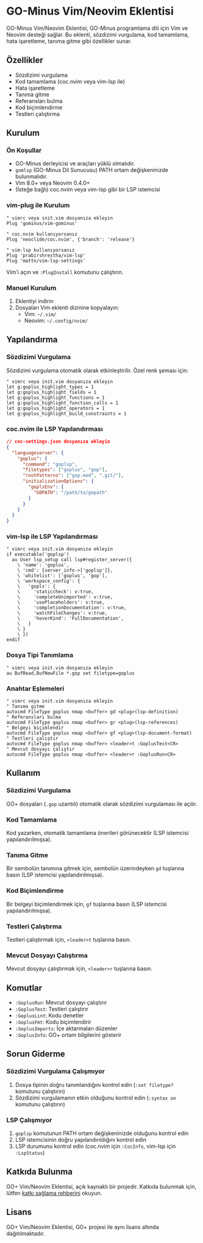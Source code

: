 # GO-Minus Vim/Neovim Eklentisi

GO-Minus Vim/Neovim Eklentisi, GO-Minus programlama dili için Vim ve Neovim desteği sağlar. Bu eklenti, sözdizimi vurgulama, kod tamamlama, hata işaretleme, tanıma gitme gibi özellikler sunar.

## Özellikler

- Sözdizimi vurgulama
- Kod tamamlama (coc.nvim veya vim-lsp ile)
- Hata işaretleme
- Tanıma gitme
- Referansları bulma
- Kod biçimlendirme
- Testleri çalıştırma

## Kurulum

### Ön Koşullar

- GO-Minus derleyicisi ve araçları yüklü olmalıdır.
- `gomlsp` (GO-Minus Dil Sunucusu) PATH ortam değişkeninizde bulunmalıdır.
- Vim 8.0+ veya Neovim 0.4.0+
- (İsteğe bağlı) coc.nvim veya vim-lsp gibi bir LSP istemcisi

### vim-plug ile Kurulum

```vim
" vimrc veya init.vim dosyanıza ekleyin
Plug 'gominus/vim-gominus'

" coc.nvim kullanıyorsanız
Plug 'neoclide/coc.nvim', {'branch': 'release'}

" vim-lsp kullanıyorsanız
Plug 'prabirshrestha/vim-lsp'
Plug 'mattn/vim-lsp-settings'
```

Vim'i açın ve `:PlugInstall` komutunu çalıştırın.

### Manuel Kurulum

1. Eklentiyi indirin
2. Dosyaları Vim eklenti dizinine kopyalayın:
   - Vim: `~/.vim/`
   - Neovim: `~/.config/nvim/`

## Yapılandırma

### Sözdizimi Vurgulama

Sözdizimi vurgulama otomatik olarak etkinleştirilir. Özel renk şeması için:

```vim
" vimrc veya init.vim dosyanıza ekleyin
let g:goplus_highlight_types = 1
let g:goplus_highlight_fields = 1
let g:goplus_highlight_functions = 1
let g:goplus_highlight_function_calls = 1
let g:goplus_highlight_operators = 1
let g:goplus_highlight_build_constraints = 1
```

### coc.nvim ile LSP Yapılandırması

```json
// coc-settings.json dosyanıza ekleyin
{
  "languageserver": {
    "goplus": {
      "command": "goplsp",
      "filetypes": ["goplus", "gop"],
      "rootPatterns": ["gop.mod", ".git/"],
      "initializationOptions": {
        "goplsEnv": {
          "GOPATH": "/path/to/gopath"
        }
      }
    }
  }
}
```

### vim-lsp ile LSP Yapılandırması

```vim
" vimrc veya init.vim dosyanıza ekleyin
if executable('goplsp')
  au User lsp_setup call lsp#register_server({
    \ 'name': 'goplus',
    \ 'cmd': {server_info->['goplsp']},
    \ 'whitelist': ['goplus', 'gop'],
    \ 'workspace_config': {
    \   'gopls': {
    \     'staticcheck': v:true,
    \     'completeUnimported': v:true,
    \     'usePlaceholders': v:true,
    \     'completionDocumentation': v:true,
    \     'watchFileChanges': v:true,
    \     'hoverKind': 'FullDocumentation',
    \   }
    \ }
    \ })
endif
```

### Dosya Tipi Tanımlama

```vim
" vimrc veya init.vim dosyanıza ekleyin
au BufRead,BufNewFile *.gop set filetype=goplus
```

### Anahtar Eşlemeleri

```vim
" vimrc veya init.vim dosyanıza ekleyin
" Tanıma gitme
autocmd FileType goplus nmap <buffer> gd <plug>(lsp-definition)
" Referansları bulma
autocmd FileType goplus nmap <buffer> gr <plug>(lsp-references)
" Belgeyi biçimlendir
autocmd FileType goplus nmap <buffer> gf <plug>(lsp-document-format)
" Testleri çalıştır
autocmd FileType goplus nmap <buffer> <leader>t :GoplusTest<CR>
" Mevcut dosyayı çalıştır
autocmd FileType goplus nmap <buffer> <leader>r :GoplusRun<CR>
```

## Kullanım

### Sözdizimi Vurgulama

GO+ dosyaları (`.gop` uzantılı) otomatik olarak sözdizimi vurgulaması ile açılır.

### Kod Tamamlama

Kod yazarken, otomatik tamamlama önerileri görünecektir (LSP istemcisi yapılandırılmışsa).

### Tanıma Gitme

Bir sembolün tanımına gitmek için, sembolün üzerindeyken `gd` tuşlarına basın (LSP istemcisi yapılandırılmışsa).

### Kod Biçimlendirme

Bir belgeyi biçimlendirmek için, `gf` tuşlarına basın (LSP istemcisi yapılandırılmışsa).

### Testleri Çalıştırma

Testleri çalıştırmak için, `<leader>t` tuşlarına basın.

### Mevcut Dosyayı Çalıştırma

Mevcut dosyayı çalıştırmak için, `<leader>r` tuşlarına basın.

## Komutlar

- `:GoplusRun`: Mevcut dosyayı çalıştırır
- `:GoplusTest`: Testleri çalıştırır
- `:GoplusLint`: Kodu denetler
- `:GoplusFmt`: Kodu biçimlendirir
- `:GoplusImports`: İçe aktarmaları düzenler
- `:GoplusInfo`: GO+ ortam bilgilerini gösterir

## Sorun Giderme

### Sözdizimi Vurgulama Çalışmıyor

1. Dosya tipinin doğru tanımlandığını kontrol edin (`:set filetype?` komutunu çalıştırın)
2. Sözdizimi vurgulamanın etkin olduğunu kontrol edin (`:syntax on` komutunu çalıştırın)

### LSP Çalışmıyor

1. `goplsp` komutunun PATH ortam değişkeninizde olduğunu kontrol edin
2. LSP istemcisinin doğru yapılandırıldığını kontrol edin
3. LSP durumunu kontrol edin (coc.nvim için `:CocInfo`, vim-lsp için `:LspStatus`)

## Katkıda Bulunma

GO+ Vim/Neovim Eklentisi, açık kaynaklı bir projedir. Katkıda bulunmak için, lütfen [katkı sağlama rehberini](../../CONTRIBUTING.md) okuyun.

## Lisans

GO+ Vim/Neovim Eklentisi, GO+ projesi ile aynı lisans altında dağıtılmaktadır.